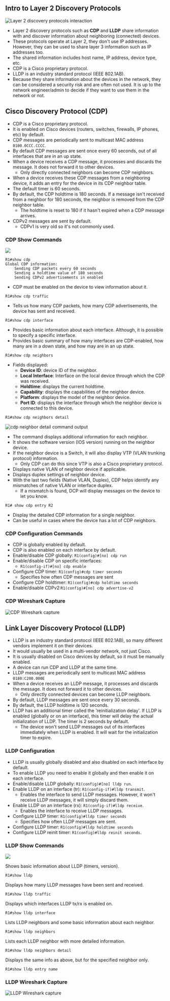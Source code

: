 ## Intro to Layer 2 Discovery Protocols
![Layer 2 discovery protocols interaction](./img2/layer-2-discovery-protocols-interaction.png)
* Layer 2 discovery protocols such as **CDP** and **LLDP** share information with and discover information about neighboring (connected) devices.
* These protocols operate at Layer 2, they don't use IP addresses. However, they can be used to share layer 3 information such as IP addresses too.
* The shared information includes host name, IP address, device type, etc.
* CDP is a Cisco proprietary protocol.
* LLDP is an industry standard protocol (IEEE 802.1AB).
* Because they share information about the devices in the network, they can be considered a security risk and are often not used. It is up to the network engineer/admin to decide if they want to use them in the network or not.
## Cisco Discovery Protocol (CDP)
* CDP is a Cisco proprietary protocol.
* It is enabled on Cisco devices (routers, switches, firewalls, IP phones, etc) by default.
* CDP messages are periodically sent to multicast MAC address `0100.0CCC.CCCC`.
* By default CDP messages are sent once every 60 seconds, out of all interfaces that are in an up state.
* When a device receives a CDP message, it processes and discards the message. It does not forward it to other devices.
	* Only directly connected neighbors can become CDP neighbors.
* When a device receives these CDP messages from a neighboring device, it adds an entry for the device in its CDP neighbor table.
* The default timer is 60 seconds.
* By default, the CDP holdtime is 180 seconds. If a message isn't received from a neighbor for 180 seconds, the neighbor is removed from the CDP neighbor table.
	* The holdtime is reset to 180 if it hasn't expired when a CDP message arrives.
* CDPv2 messages are sent by default.
	* CDPv1 is very old so it's not commonly used.
### CDP Show Commands
![](./img2/cdp-lldp-topology.png)

```
R1#show cdp
Global CDP information:
	Sending CDP packets every 60 seconds
	Sending a holdtime value of 180 seconds
	Sending CDPv2 advertisements in enabled
```
* CDP must be enabled on the device to view information about it.

```
R1#show cdp traffic
```
* Tells us how many CDP packets, how many CDP advertisements, the device has sent and received.

```
R1#show cdp interface
```
* Provides basic information about each interface. Although, it is possible to specify a specific interface.
* Provides basic summary of how many interfaces are CDP-enabled, how many are in a down state, and how may are in an up state.

```
R1#show cdp neighbors
```
* Fields displayed:
	* **Device ID**: device ID of the neighbor.
	* **Local Interface**: Interface on the local device through which the CDP was received.
	* **Holdtime**: displays the current holdtime.
	* **Capability**: displays the capabilities of the neighbor device.
	* **Platform**: displays the model of the neighbor device.
	* **Port ID**: displays the interface through which the neighbor device is connected to this device.

```
R1#show cdp neighbors detail
```
![cdp neighbor detail command output](./img2/cdp-neighbor-detail-command.png)
* The command displays additional information for each neighbor.
* It shows the software version (IOS version) running on the neighbor device.
* If the neighbor device is a Switch, it will also display VTP (VLAN trunking protocol) information.
	* Only CDP can do this since VTP is also a Cisco proprietary protocol.
* Displays native VLAN of neighbor device if applicable.
* Displays duplex settings of neighbor device.
* With the last two fields (Native VLAN, Duplex), CDP helps identify any mismatches of native VLAN or interface duplex.
	* If a mismatch is found, DCP will display messages on the device to let you know.

```
R1# show cdp entry R2
```
* Display the detailed CDP information for a single neighbor.
* Can be useful in cases where the device has a lot of CDP neighbors.

### CDP Configuration Commands
* CDP is globally enabled by default.
* CDP is also enabled on each interface by default.
* Enable/disable CDP globally: `R1(config)#[no] cdp run`
* Enable/disable CDP on specific interfaces: 
	* `R1(config-if)#[no] cdp enable`
* Configure CDP timer: `R1(config)#cdp timer seconds`
	* Specifies how often CDP messages are sent
* Configure CDP holdtimer: `R1(config)#cdp holdtime seconds`
* Enable/disable CDPv2:`R1(config)#[no] cdp advertise-v2`
### CDP Wireshark Capture
![CDP Wireshark capture](./img2/cdp-wireshark-capture.png)
## Link Layer Discovery Protocol (LLDP)
* LLDP is an industry standard protocol (IEEE 802.1AB), so many different vendors implement it on their devices. 
* It would usually be used in a multi-vendor network, not just Cisco.
* It is usually disabled on Cisco devices by default, so it must be manually enabled.
* A device can run CDP and LLDP at the same time.
* LLDP messages are periodically sent to multicast MAC address `0180:C200.000E`
* When a device receives an LLDP message, it processes and discards the message. It does not forward it to other devices.
	* Only directly connected devices can become LLDP neighbors.
* By default, LLDP messages are sent once every 30 seconds.
* By default, the LLDP holdtime is 120 seconds.
* LLDP has an additional timer called the 'reinitialization delay'. If LLDP is enabled (globally or on an interface), this timer will delay the actual initialization of LLDP. The timer is 2 seconds by default.
	* The device won't send LLDP messages out of its interfaces immediately when LLDP is enabled. It will wait for the initialization timer to expire.
### LLDP Configuration
* LLDP is usually globally disabled and also disabled on each interface by default. 
* To enable LLDP you need to enable it globally and then enable it on each interface.
* Enable/disable LLDP globally: `R1(config)#[no] lldp run`.
* Enable LLDP on an interface (tr): `R1(config-if)#lldp transmit`.
	* Enables the interface to send LLDP messages. However, it won't receive LLDP messages, it will simply discard them.
* Enable LLDP on an interface (rx): `R1(config-if)#lldp receive`.
	* Enables the interface to receive LLDP messages.
* Configure LLDP timer: `R1(config)#lldp timer seconds`
	* Specifies how often LLDP messages are sent.
* Configure LLDP timer: `R1(config)#lldp holdtime seconds`
* Configure LLDP reinit timer: `R1(config)#lldp reinit seconds`.
### LLDP Show Commands
![](./img2/cdp-lldp-topology.png)

Shows basic information about LLDP (timers, version).
```
R1#show lldp
```

Displays how many LLDP messages have been sent and received.
```
R1#show lldp traffic
```

Displays which interfaces LLDP tx/rx is enabled on.
```
R1#show lldp interface
```

Lists LLDP neighbors and some basic information about each neighbor.
```
R1#show lldp neighbors
```

Lists each LLDP neighbor with more detailed information.
```
R1#show lldp neighbors detail
```

Displays the same info as above, but for the specified neighbor only.
```
R1#show lldp entry name
```

### LLDP Wireshark Capture
![LLDP Wireshark capture](./img2/lldp-wireshark-capture.png)